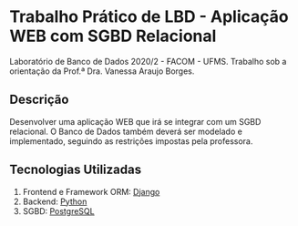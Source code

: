 # Trabalho Prático de LBD - Aplicação WEB com SGBD Relacional

Laboratório de Banco de Dados 2020/2 - FACOM - UFMS. Trabalho sob a orientação da Prof.ª Dra. Vanessa Araujo Borges.

## Descrição

Desenvolver uma aplicação WEB que irá se integrar com um SGBD relacional. O Banco de Dados também deverá ser modelado e implementado, seguindo as restrições impostas pela professora.

## Tecnologias Utilizadas

 1. Frontend e Framework ORM: [Django](https://www.djangoproject.com/)
 2. Backend: [Python](https://python.org/)
 4. SGBD: [PostgreSQL](https://www.postgresql.org/)
 